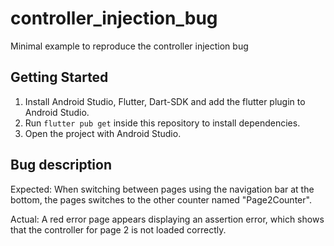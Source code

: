 # controller_injection_bug

Minimal example to reproduce the controller injection bug

## Getting Started

1. Install Android Studio, Flutter, Dart-SDK and add the flutter plugin to Android Studio.
2. Run `flutter pub get` inside this repository to install dependencies.
3. Open the project with Android Studio.

## Bug description
Expected:
When switching between pages using the navigation bar at the bottom, the pages switches to the other counter named "Page2Counter".

Actual:
A red error page appears displaying an assertion error, which shows that the controller for page 2 is not loaded correctly.